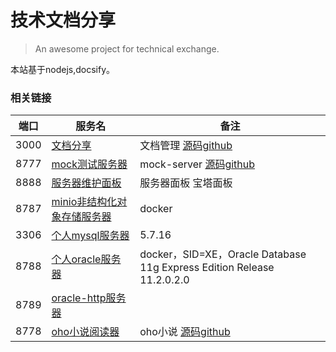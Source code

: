 # 技术文档分享

> An awesome project for technical exchange.

本站基于nodejs,docsify。

### 相关链接
端口|服务名|备注
----|----|----
3000|[文档分享](http://60.205.231.165:3000/)|文档管理 [源码github](https://github.com/QingWei-Li/docsify.git)
8777|[mock测试服务器](http://60.205.231.165:8777/)|mock-server [源码github](https://github.com/flftfqwxf/mockserver.git)
8888|[服务器维护面板](http://60.205.231.165:8888/)|服务器面板 宝塔面板
8787|[minio非结构化对象存储服务器](http://60.205.231.165:8787/)|docker
3306|[个人mysql服务器](http://60.205.231.165:3306/)|5.7.16
8788|[个人oracle服务器](http://60.205.231.165:8788/)|docker，SID=XE，Oracle Database 11g Express Edition Release 11.2.0.2.0
8789|[oracle-http服务器](http://60.205.231.165:8789/)|
8778|[oho小说阅读器](http://60.205.231.165:8778/)|oho小说 [源码github](https://github.com/ShanaMaid/oho-reader.git)


